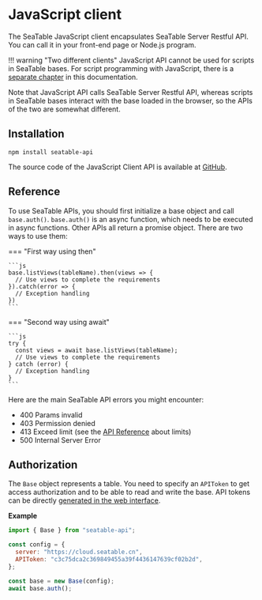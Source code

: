 # JavaScript client

The SeaTable JavaScript client encapsulates SeaTable Server Restful API. You can call it in your front-end page or Node.js program.

!!! warning "Two different clients"
    JavaScript API cannot be used for scripts in SeaTable bases. For script programming with JavaScript, there is a [separate chapter](../../scripts/javascript/basic_structure_js.md) in this documentation.

Note that JavaScript API calls SeaTable Server Restful API, whereas scripts in SeaTable bases interact with the base loaded in the browser, so the APIs of the two are somewhat different.

## Installation

```shell
npm install seatable-api
```

The source code of the JavaScript Client API is available at [GitHub](https://github.com/seatable/seatable-api-js).

## Reference

To use SeaTable APIs, you should first initialize a base object and call `base.auth()`. `base.auth()` is an async function, which needs to be executed in async functions. Other APIs all return a promise object. There are two ways to use them:

=== "First way using then"

    ```js
    base.listViews(tableName).then(views => {
      // Use views to complete the requirements
    }).catch(error => {
      // Exception handling
    })
    ```

=== "Second way using await"

    ```js
    try {
      const views = await base.listViews(tableName);
      // Use views to complete the requirements
    } catch (error) {
      // Exception handling
    }
    ```

Here are the main SeaTable API errors you might encounter:

- 400 Params invalid
- 403 Permission denied
- 413 Exceed limit (see the [API Reference](https://api.seatable.com/reference/limits) about limits)
- 500 Internal Server Error

## Authorization

The `Base` object represents a table. You need to specify an `APIToken` to get access authorization and to be able to read and write the base. API tokens can be directly [generated in the web interface](https://seatable.com/help/erzeugen-eines-api-tokens/).

__Example__

```js
import { Base } from "seatable-api";

const config = {
  server: "https://cloud.seatable.cn",
  APIToken: "c3c75dca2c369849455a39f4436147639cf02b2d",
};

const base = new Base(config);
await base.auth();
```
